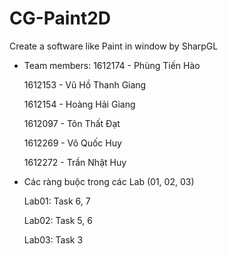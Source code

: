 # CG-Paint2D
Create a software like Paint in window by SharpGL

- Team members:
  1612174 - Phùng Tiến Hào
  
  1612153 - Vũ Hồ Thanh Giang
  
  1612154 - Hoàng Hải Giang
  
  1612097 - Tôn Thất Đạt 
  
  1612269 - Võ Quốc Huy
  
  1612272 - Trần Nhật Huy

- Các ràng buộc trong các Lab (01, 02, 03)
  
  Lab01: Task 6, 7
  
  Lab02: Task 5, 6
  
  Lab03: Task 3
